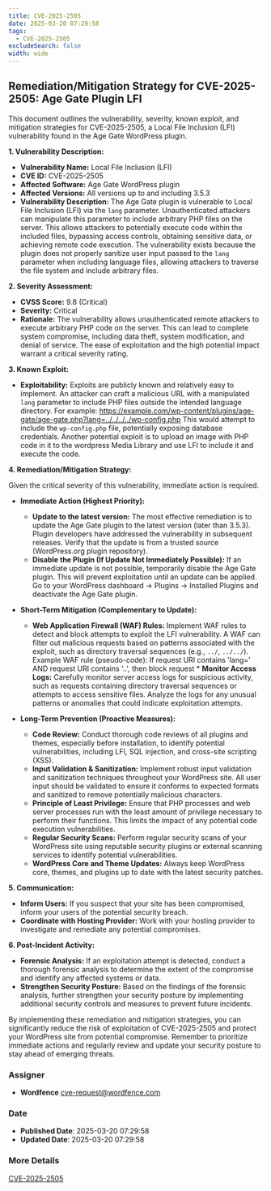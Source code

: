 ```yaml
---
title: CVE-2025-2505
date: 2025-03-20 07:29:58
tags:
  - CVE-2025-2505
excludeSearch: false
width: wide
---
```


## Remediation/Mitigation Strategy for CVE-2025-2505: Age Gate Plugin LFI

This document outlines the vulnerability, severity, known exploit, and mitigation strategies for CVE-2025-2505, a Local File Inclusion (LFI) vulnerability found in the Age Gate WordPress plugin.

**1. Vulnerability Description:**

*   **Vulnerability Name:** Local File Inclusion (LFI)
*   **CVE ID:** CVE-2025-2505
*   **Affected Software:** Age Gate WordPress plugin
*   **Affected Versions:** All versions up to and including 3.5.3
*   **Vulnerability Description:** The Age Gate plugin is vulnerable to Local File Inclusion (LFI) via the `lang` parameter.  Unauthenticated attackers can manipulate this parameter to include arbitrary PHP files on the server. This allows attackers to potentially execute code within the included files, bypassing access controls, obtaining sensitive data, or achieving remote code execution. The vulnerability exists because the plugin does not properly sanitize user input passed to the `lang` parameter when including language files, allowing attackers to traverse the file system and include arbitrary files.

**2. Severity Assessment:**

*   **CVSS Score:** 9.8 (Critical)
*   **Severity:** Critical
*   **Rationale:** The vulnerability allows unauthenticated remote attackers to execute arbitrary PHP code on the server. This can lead to complete system compromise, including data theft, system modification, and denial of service. The ease of exploitation and the high potential impact warrant a critical severity rating.

**3. Known Exploit:**

*   **Exploitability:** Exploits are publicly known and relatively easy to implement.  An attacker can craft a malicious URL with a manipulated `lang` parameter to include PHP files outside the intended language directory. For example:
        https://example.com/wp-content/plugins/age-gate/age-gate.php?lang=../../../../wp-config.php
        This would attempt to include the `wp-config.php` file, potentially exposing database credentials. Another potential exploit is to upload an image with PHP code in it to the wordpress Media Library and use LFI to include it and execute the code.

**4. Remediation/Mitigation Strategy:**

Given the critical severity of this vulnerability, immediate action is required.

*   **Immediate Action (Highest Priority):**
    *   **Update to the latest version:**  The most effective remediation is to update the Age Gate plugin to the latest version (later than 3.5.3).  Plugin developers have addressed the vulnerability in subsequent releases. Verify that the update is from a trusted source (WordPress.org plugin repository).
    *   **Disable the Plugin (If Update Not Immediately Possible):** If an immediate update is not possible, temporarily disable the Age Gate plugin. This will prevent exploitation until an update can be applied. Go to your WordPress dashboard -> Plugins -> Installed Plugins and deactivate the Age Gate plugin.

*   **Short-Term Mitigation (Complementary to Update):**
    *   **Web Application Firewall (WAF) Rules:** Implement WAF rules to detect and block attempts to exploit the LFI vulnerability.  A WAF can filter out malicious requests based on patterns associated with the exploit, such as directory traversal sequences (e.g., `../`, `../../`). Example WAF rule (pseudo-code):
                If request URI contains 'lang=' AND request URI contains '..', then block request
            *   **Monitor Access Logs:**  Carefully monitor server access logs for suspicious activity, such as requests containing directory traversal sequences or attempts to access sensitive files.  Analyze the logs for any unusual patterns or anomalies that could indicate exploitation attempts.

*   **Long-Term Prevention (Proactive Measures):**
    *   **Code Review:** Conduct thorough code reviews of all plugins and themes, especially before installation, to identify potential vulnerabilities, including LFI, SQL injection, and cross-site scripting (XSS).
    *   **Input Validation & Sanitization:** Implement robust input validation and sanitization techniques throughout your WordPress site. All user input should be validated to ensure it conforms to expected formats and sanitized to remove potentially malicious characters.
    *   **Principle of Least Privilege:** Ensure that PHP processes and web server processes run with the least amount of privilege necessary to perform their functions. This limits the impact of any potential code execution vulnerabilities.
    *   **Regular Security Scans:** Perform regular security scans of your WordPress site using reputable security plugins or external scanning services to identify potential vulnerabilities.
    *   **WordPress Core and Theme Updates:** Always keep WordPress core, themes, and plugins up to date with the latest security patches.

**5. Communication:**

*   **Inform Users:** If you suspect that your site has been compromised, inform your users of the potential security breach.
*   **Coordinate with Hosting Provider:**  Work with your hosting provider to investigate and remediate any potential compromises.

**6. Post-Incident Activity:**

*   **Forensic Analysis:** If an exploitation attempt is detected, conduct a thorough forensic analysis to determine the extent of the compromise and identify any affected systems or data.
*   **Strengthen Security Posture:**  Based on the findings of the forensic analysis, further strengthen your security posture by implementing additional security controls and measures to prevent future incidents.

By implementing these remediation and mitigation strategies, you can significantly reduce the risk of exploitation of CVE-2025-2505 and protect your WordPress site from potential compromise. Remember to prioritize immediate actions and regularly review and update your security posture to stay ahead of emerging threats.

### Assigner
- **Wordfence** <cve-request@wordfence.com>

### Date
- **Published Date**: 2025-03-20 07:29:58
- **Updated Date**: 2025-03-20 07:29:58

### More Details
[CVE-2025-2505](https://www.cvedetails.com/cve/CVE-2025-2505)